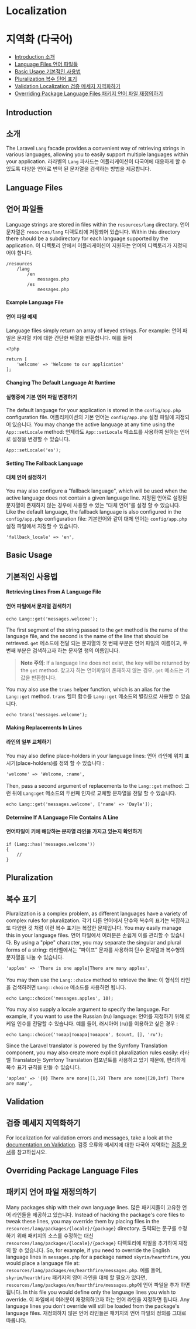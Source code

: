 # Localization
# 지역화 (다국어)

- [Introduction 소개](#introduction)
- [Language Files 언어 파일들](#language-files)
- [Basic Usage 기본적인 사용법](#basic-usage)
- [Pluralization 복수 단어 표기](#pluralization)
- [Validation Localization 검증 메세지 지역화하기](#validation)
- [Overriding Package Language Files 패키지 언어 파일 재정의하기](#overriding-package-language-files)

<a name="introduction"></a>
## Introduction
## 소개 

The Laravel `Lang` facade provides a convenient way of retrieving strings in various languages, allowing you to easily support multiple languages within your application. 라라벨의 `Lang` 파사드는 어플리케이션이 다국어에 대응하게 할 수 있도록 다양한 언어로 번역 된 문자열을 검색하는 방법을 제공합니다.

<a name="language-files"></a>
## Language Files
## 언어 파일들

Language strings are stored in files within the `resources/lang` directory. 언어 문자열은 `resources/lang` 디렉토리에 저장되어 있습니다. Within this directory there should be a subdirectory for each language supported by the application. 이 디렉토리 안에서 어플리케이션이 지원하는 언어의 디렉토리가 지정되어야 합니다. 

	/resources
		/lang
			/en
				messages.php
			/es
				messages.php

#### Example Language File
#### 언어 파일 예제

Language files simply return an array of keyed strings. For example:
언어 파일은 문자열 키에 대한 간단한 배열을 반환합니다. 예를 들어

	<?php

	return [
		'welcome' => 'Welcome to our application'
	];

#### Changing The Default Language At Runtime
#### 실행중에 기본 언어 파일 변경하기

The default language for your application is stored in the `config/app.php` configuration file. 어플리케이션의 기본 언어는 `config/app.php` 설정 파일에 지정되어 있습니다. You may change the active language at any time using the `App::setLocale` method: 언제라도 `App::setLocale` 메소드를 사용하여 원하는 언어로 설정을 변경할 수 있습니다. 

	App::setLocale('es');

#### Setting The Fallback Language
#### 대체 언어 설정하기

You may also configure a "fallback language", which will be used when the active language does not contain a given language line. 지정된 언어로 설정된 문자열이 존재하지 않는 경우에 사용할 수 있는 "대체 언어"를 설정 할 수 있습니다. Like the default language, the fallback language is also configured in the `config/app.php` configuration file: 기본언어와 같이 대체 언어는 `config/app.php` 설정 파일에서 지정할 수 있습니다. 

	'fallback_locale' => 'en',

<a name="basic-usage"></a>
## Basic Usage
## 기본적인 사용법

#### Retrieving Lines From A Language File
#### 언어 파일에서 문자열 검색하기

	echo Lang::get('messages.welcome');

The first segment of the string passed to the `get` method is the name of the language file, and the second is the name of the line that should be retrieved. `get` 메소드에 전달 되는 문자열의 첫 번째 부분은 언어 파일의 이름이고, 두 번째 부분은 검색하고자 하는 문자열 행의 이름입니다.

> **Note 주의:** If a language line does not exist, the key will be returned by the `get` method. 찾고자 하는 언어파일이 존재하지 않는 경우, `get` 메소드는 키 값을 반환합니다. 

You may also use the `trans` helper function, which is an alias for the `Lang::get` method. `trans` 헬퍼 함수를 `Lang::get` 메소드의 별칭으로 사용할 수 있습니다. 

	echo trans('messages.welcome');

#### Making Replacements In Lines
#### 라인의 일부 교체하기

You may also define place-holders in your language lines:
언어 라인에 위치 표시기(place-holders)를 정의 할 수 있습니다 :

	'welcome' => 'Welcome, :name',

Then, pass a second argument of replacements to the `Lang::get` method:
그런 뒤에 `Lang:get` 메소드의 두번째 인자로 교체할 문자열을 전달 할 수 있습니다. 

	echo Lang::get('messages.welcome', ['name' => 'Dayle']);

#### Determine If A Language File Contains A Line
#### 언어파일이 키에 해당하는 문자열 라인을 가지고 있는지 확인하기

	if (Lang::has('messages.welcome'))
	{
		//
	}

<a name="pluralization"></a>
## Pluralization
## 복수 표기

Pluralization is a complex problem, as different languages have a variety of complex rules for pluralization. 각기 다른 언어에서 단수와 복수의 표기는 복잡하고 또 다양한 것 처럼 이런 복수 표기는 복잡한 문제입니다. You may easily manage this in your language files. 언어 파일에서 여러분은 손쉽게 이를 관리할 수 있습니다. By using a "pipe" character, you may separate the singular and plural forms of a string: 라라벨에서는 “파이프” 문자를 사용하여 단수 문자열과 복수형의 문자열을 나눌 수 있습니다.

	'apples' => 'There is one apple|There are many apples',

You may then use the `Lang::choice` method to retrieve the line:
이 형식의 라인을 검색하려면 `Lang::choice` 메소드를 사용하면 됩니다. 

	echo Lang::choice('messages.apples', 10);

You may also supply a locale argument to specify the language. For example, if you want to use the Russian (ru) language: 언어를 지정하기 위해 로케일 인수를 전달할 수 있습니다. 예를 들어, 러시아어 (ru)를 이용하고 싶은 경우 :

	echo Lang::choice('товар|товара|товаров', $count, [], 'ru');

Since the Laravel translator is powered by the Symfony Translation component, you may also create more explicit pluralization rules easily: 라라벨 Translator는 Symfony Translation 컴포넌트를 사용하고 있기 때문에, 편리하게 복수 표기 규칙을 만들 수 있습니다.

	'apples' => '{0} There are none|[1,19] There are some|[20,Inf] There are many',


<a name="validation"></a>
## Validation
## 검증 메세지 지역화하기

For localization for validation errors and messages, take a look at the <a href="/docs/5.0/validation#localization">documentation on Validation</a>. 검증 오류와 메세지에 대한 다국어 지역화는 <a href="/docs/5.0/validation#localization">검증 문서</a>를 참고하십시오. 

<a name="overriding-package-language-files"></a>
## Overriding Package Language Files
## 패키지 언어 파일 재정의하기

Many packages ship with their own language lines. 많은 패키지들이 고유한 언어 라인들을 제공하고 있습니다. Instead of hacking the package's core files to tweak these lines, you may override them by placing files in the `resources/lang/packages/{locale}/{package}` directory. 출력되는 문구를 수정하기 위해 패키지의 소스를 수정하는 대신 `resources/lang/packages/{locale}/{package}` 디렉토리에 파일을 추가하여 재정의 할 수 있습니다. So, for example, if you need to override the English language lines in `messages.php` for a package named `skyrim/hearthfire`, you would place a language file at: `resources/lang/packages/en/hearthfire/messages.php`. 예를 들어, `skyrim/hearthfire` 패키지의 영어 라인을 대체 할 필요가 있다면, `resources/lang/packages/en/hearthfire/messages.php`에 언어 파일을 추가 하면 됩니다. In this file you would define only the language lines you wish to override. 이 파일에서 여러분이 재정의하고자 하는 언어 라인을 지정하면 됩니다. Any language lines you don't override will still be loaded from the package's language files. 재정의하지 않은 언어 라인들은 패키지의 언어 파일의 정의를 그대로 따릅니다. 